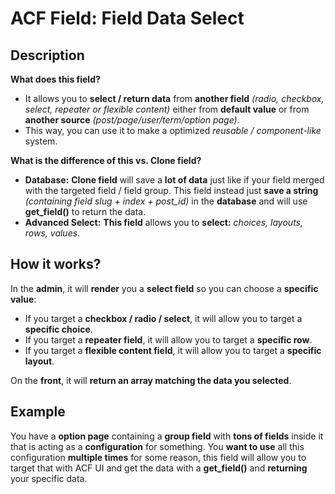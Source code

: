 # ACF Field: Field Data Select

## Description

**What does this field?**

- It allows you to **select / return data** from **another field** *(radio, checkbox, select, repeater or flexible content)* either from **default value** or from **another source** *(post/page/user/term/option page)*.
- This way, you can use it to make a optimized **reusable* / *component-like** system.

**What is the difference of this vs. Clone field?**

- **Database:** **Clone field** will save a **lot of data** just like if your field merged with the targeted field / field group.
This field instead just **save a string** *(containing field slug + index + post_id)* in the **database** and will use **get_field()** to return the data.
- **Advanced Select:** **This field** allows you to **select:** *choices, layouts, rows, values*.

## How it works?

In the **admin**, it will **render** you a **select field** so you can choose a **specific value**:
- If you target a **checkbox / radio / select**, it will allow you to target a **specific choice**.
- If you target a **repeater field**, it will allow you to target a **specific row**.
- If you target a **flexible content field**, it will allow you to target a **specific layout**.

On the **front**, it will **return an array matching the data you selected**.

## Example

You have a **option page** containing a **group field** with **tons of fields** inside it that is acting as a **configuration** for something.
You **want to use** all this configuration **multiple times** for some reason, this field will allow you to target that with ACF UI and get the data with a **get_field()** and **returning** your specific data.
